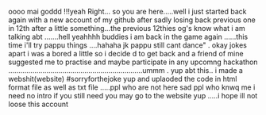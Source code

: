 oooo mai goddd !!!yeah Right... so you are here.....well i just started back again with a new account of my github after sadly losing back previous one in 12th after a little something...the previous 12thies og's know what i am talking abt .......hell yeahhhh buddies i am back in the game again ......this time i'll try pappu things ....hahaha jk pappu still cant dance" . okay jokes apart i was a bored a little so i decide d to get back and a friend of  mine  suggested me to practise and maybe  participate in any upcomng hackathon ...................................................................ummm .  yup abt this.. i made a webshit(website) #sorryforthejoke yup and  uplaoded the code in html format file as  well as txt file .....ppl who are not here sad ppl who knwq me i need no intro if you still need you may go to the website yup .....i hope ill not loose this  account 
